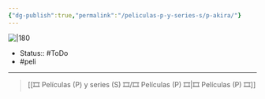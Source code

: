 ```yaml
---
{"dg-publish":true,"permalink":"/peliculas-p-y-series-s/p-akira/"}
---
```



![|180](https://m.media-amazon.com/images/M/MV5BNjFmNWYzZjMtYWIyZi00NDVmLWIxY2EtN2RiMjZiMDk4MzcyXkEyXkFqcGdeQXVyMTg2NjYzOA@@._V1_SX300.jpg)

- Status:: #ToDo 
- #peli 

---

> [[🎞️ Películas (P) y series (S) 🎞️/🎞️ Películas (P) 🎞️\|🎞️ Películas (P) 🎞️]]